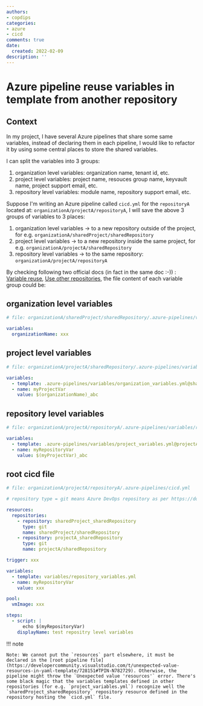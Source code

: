 ```yaml
---
authors:
- copdips
categories:
- azure
- cicd
comments: true
date:
  created: 2022-02-09
description: ''
---
```


# Azure pipeline reuse variables in template from another repository

## Context

In my project, I have several Azure pipelines that share some same variables, instead of declaring them in each pipeline, I would like to refactor it by using some central places to store the shared variables.

I can split the variables into 3 groups:

1. organization level variables:
   organization name, tenant id, etc.
2. project level variables:
   project name, resouces group name, keyvault name, project support email, etc.
3. repository level variables:
   module name, repository support email, etc.

Suppose I'm writing an Azure pipeline called `cicd.yml` for the `repositoryA` located at: `organizationA/projectA/repositoryA`, I will save the above 3 groups of variables to 3 places:

1. organization level variables -> to a new repository outside of the project, for e.g. `organizationA/sharedProject/sharedRepository`
2. project level variables -> to a new repository inside the same project, for e.g. `organizationA/projectA/sharedRepository`
3. repository level variables -> to the same repository: `organizationA/projectA/repositoryA`

By checking following two official docs (in fact in the same doc :-)) : [Variable reuse](https://docs.microsoft.com/en-us/azure/devops/pipelines/process/templates?view=azure-devops#variable-reuse), [Use other repositories](https://docs.microsoft.com/en-us/azure/devops/pipelines/process/templates?view=azure-devops#use-other-repositories), the file content of each variable group could be:

## organization level variables

```yml
# file: organizationA/sharedProject/sharedRepository/.azure-pipelines/variables/organization_variables.yml

variables:
  organizationName: xxx
```

## project level variables

```yml
# file: organizationA/projectA/sharedRepository/.azure-pipelines/variables/project_variables.yml

variables:
  - template: .azure-pipelines/variables/organization_variables.yml@sharedProject_sharedRepository
  - name: myProjectVar
    value: $(organizationName)_abc
```

## repository level variables

```yml
# file: organizationA/projectA/repositoryA/.azure-pipelines/variables/repository_variables.yml

variables:
  - template: .azure-pipelines/variables/project_variables.yml@projectA_sharedRepository
  - name: myRepositoryVar
    value: $(myProjectVar)_abc
```

## root cicd file

```yml
# file: organizationA/projectA/repositoryA/.azure-pipelines/cicd.yml

# repository type = git means Azure DevOps repository as per https://docs.microsoft.com/en-us/azure/devops/pipelines/repos/multi-repo-checkout?view=azure-devops#specify-multiple-repositories

resources:
  repositories:
    - repository: sharedProject_sharedRepository
      type: git
      name: sharedProject/sharedRepository
    - repository: projectA_sharedRepository
      type: git
      name: projectA/sharedRepository

trigger: xxx

variables:
  - template: variables/repository_variables.yml
  - name: myRepositoryVar
    value: xxx

pool:
  vmImage: xxx

steps:
  - script: |
      echo $(myRepositoryVar)
    displayName: test repositry level variables
```

!!! note

    Note: We cannot put the `resources` part elsewhere, it must be declared in the [root pipeline file](https://developercommunity.visualstudio.com/t/unexpected-value-resources-in-yaml-template/728151#TPIN-N782729). Otherwise, the pipeline might throw the `Unexpected value 'resources'` error. There's some black magic that the variables templates defined in other repositories (for e.g. `project_variables.yml`) recognize well the `sharedProject_sharedRepository` repository resource defined in the repository hosting the `cicd.yml` file.

